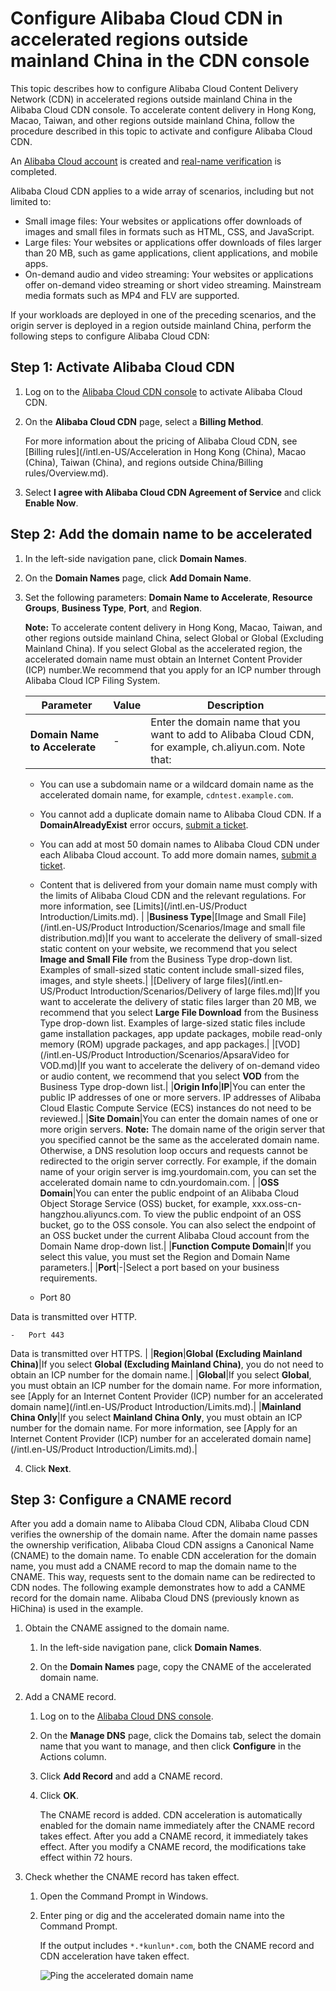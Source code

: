 # Configure Alibaba Cloud CDN in accelerated regions outside mainland China in the CDN console

This topic describes how to configure Alibaba Cloud Content Delivery Network \(CDN\) in accelerated regions outside mainland China in the Alibaba Cloud CDN console. To accelerate content delivery in Hong Kong, Macao, Taiwan, and other regions outside mainland China, follow the procedure described in this topic to activate and configure Alibaba Cloud CDN.

An [Alibaba Cloud account](https://account.alibabacloud.com/register/intl_register.htm) is created and [real-name verification](https://www.alibabacloud.com/help/doc-detail/52595.htm) is completed.

Alibaba Cloud CDN applies to a wide array of scenarios, including but not limited to:

-   Small image files: Your websites or applications offer downloads of images and small files in formats such as HTML, CSS, and JavaScript.
-   Large files: Your websites or applications offer downloads of files larger than 20 MB, such as game applications, client applications, and mobile apps.
-   On-demand audio and video streaming: Your websites or applications offer on-demand video streaming or short video streaming. Mainstream media formats such as MP4 and FLV are supported.

If your workloads are deployed in one of the preceding scenarios, and the origin server is deployed in a region outside mainland China, perform the following steps to configure Alibaba Cloud CDN:

## Step 1: Activate Alibaba Cloud CDN

1.  Log on to the [Alibaba Cloud CDN console](https://cdn.console.aliyun.com/overview) to activate Alibaba Cloud CDN.

2.  On the **Alibaba Cloud CDN** page, select a **Billing Method**.

    For more information about the pricing of Alibaba Cloud CDN, see [Billing rules](/intl.en-US/Acceleration in Hong Kong (China), Macao (China), Taiwan (China), and regions outside China/Billing rules/Overview.md).

3.  Select **I agree with Alibaba Cloud CDN Agreement of Service** and click **Enable Now**.


## Step 2: Add the domain name to be accelerated

1.  In the left-side navigation pane, click **Domain Names**.

2.  On the **Domain Names** page, click **Add Domain Name**.

3.  Set the following parameters: **Domain Name to Accelerate**, **Resource Groups**, **Business Type**, **Port**, and **Region**.

    **Note:** To accelerate content delivery in Hong Kong, Macao, Taiwan, and other regions outside mainland China, select Global or Global \(Excluding Mainland China\). If you select Global as the accelerated region, the accelerated domain name must obtain an Internet Content Provider \(ICP\) number.We recommend that you apply for an ICP number through Alibaba Cloud ICP Filing System.

    |Parameter|Value|Description|
    |---------|-----|-----------|
    |**Domain Name to Accelerate**|-|Enter the domain name that you want to add to Alibaba Cloud CDN, for example, ch.aliyun.com. Note that:

    -   You can use a subdomain name or a wildcard domain name as the accelerated domain name, for example, `cdntest.example.com`.
    -   You cannot add a duplicate domain name to Alibaba Cloud CDN. If a **DomainAlreadyExist** error occurs, [submit a ticket](https://selfservice.console.aliyun.com/ticket/createIndex).
    -   You can add at most 50 domain names to Alibaba Cloud CDN under each Alibaba Cloud account. To add more domain names, [submit a ticket](https://selfservice.console.aliyun.com/ticket/createIndex).
    -   Content that is delivered from your domain name must comply with the limits of Alibaba Cloud CDN and the relevant regulations. For more information, see [Limits](/intl.en-US/Product Introduction/Limits.md). |
    |**Business Type**|[Image and Small File](/intl.en-US/Product Introduction/Scenarios/Image and small file distribution.md)|If you want to accelerate the delivery of small-sized static content on your website, we recommend that you select **Image and Small File** from the Business Type drop-down list. Examples of small-sized static content include small-sized files, images, and style sheets.|
    |[Delivery of large files](/intl.en-US/Product Introduction/Scenarios/Delivery of large files.md)|If you want to accelerate the delivery of static files larger than 20 MB, we recommend that you select **Large File Download** from the Business Type drop-down list. Examples of large-sized static files include game installation packages, app update packages, mobile read-only memory \(ROM\) upgrade packages, and app packages.|
    |[VOD](/intl.en-US/Product Introduction/Scenarios/ApsaraVideo for VOD.md)|If you want to accelerate the delivery of on-demand video or audio content, we recommend that you select **VOD** from the Business Type drop-down list.|
    |**Origin Info**|**IP**|You can enter the public IP addresses of one or more servers. IP addresses of Alibaba Cloud Elastic Compute Service \(ECS\) instances do not need to be reviewed.|
    |**Site Domain**|You can enter the domain names of one or more origin servers. **Note:** The domain name of the origin server that you specified cannot be the same as the accelerated domain name. Otherwise, a DNS resolution loop occurs and requests cannot be redirected to the origin server correctly. For example, if the domain name of your origin server is img.yourdomain.com, you can set the accelerated domain name to cdn.yourdomain.com. |
    |**OSS Domain**|You can enter the public endpoint of an Alibaba Cloud Object Storage Service \(OSS\) bucket, for example, xxx.oss-cn-hangzhou.aliyuncs.com. To view the public endpoint of an OSS bucket, go to the OSS console. You can also select the endpoint of an OSS bucket under the current Alibaba Cloud account from the Domain Name drop-down list.|
    |**Function Compute Domain**|If you select this value, you must set the Region and Domain Name parameters.|
    |**Port**|-|Select a port based on your business requirements.

    -   Port 80

Data is transmitted over HTTP.

    -   Port 443

Data is transmitted over HTTPS. |
    |**Region**|**Global \(Excluding Mainland China\)**|If you select **Global \(Excluding Mainland China\)**, you do not need to obtain an ICP number for the domain name.|
    |**Global**|If you select **Global**, you must obtain an ICP number for the domain name. For more information, see [Apply for an Internet Content Provider \(ICP\) number for an accelerated domain name](/intl.en-US/Product Introduction/Limits.md).|
    |**Mainland China Only**|If you select **Mainland China Only**, you must obtain an ICP number for the domain name. For more information, see [Apply for an Internet Content Provider \(ICP\) number for an accelerated domain name](/intl.en-US/Product Introduction/Limits.md).|

4.  Click **Next**.


## Step 3: Configure a CNAME record

After you add a domain name to Alibaba Cloud CDN, Alibaba Cloud CDN verifies the ownership of the domain name. After the domain name passes the ownership verification, Alibaba Cloud CDN assigns a Canonical Name \(CNAME\) to the domain name. To enable CDN acceleration for the domain name, you must add a CNAME record to map the domain name to the CNAME. This way, requests sent to the domain name can be redirected to CDN nodes. The following example demonstrates how to add a CANME record for the domain name. Alibaba Cloud DNS \(previously known as HiChina\) is used in the example.

1.  Obtain the CNAME assigned to the domain name.

    1.  In the left-side navigation pane, click **Domain Names**.

    2.  On the **Domain Names** page, copy the CNAME of the accelerated domain name.

2.  Add a CNAME record.

    1.  Log on to the [Alibaba Cloud DNS console](https://dc.console.aliyun.com/dns/).

    2.  On the **Manage DNS** page, click the Domains tab, select the domain name that you want to manage, and then click **Configure** in the Actions column.

    3.  Click **Add Record** and add a CNAME record.

    4.  Click **OK**.

        The CNAME record is added. CDN acceleration is automatically enabled for the domain name immediately after the CNAME record takes effect. After you add a CNAME record, it immediately takes effect. After you modify a CNAME record, the modifications take effect within 72 hours.

3.  Check whether the CNAME record has taken effect.

    1.  Open the Command Prompt in Windows.

    2.  Enter ping or dig and the accelerated domain name into the Command Prompt.

        If the output includes `*.*kunlun*.com`, both the CNAME record and CDN acceleration have taken effect.

        ![Ping the accelerated domain name](https://static-aliyun-doc.oss-accelerate.aliyuncs.com/assets/img/en-US/7423839951/p66693.png)


